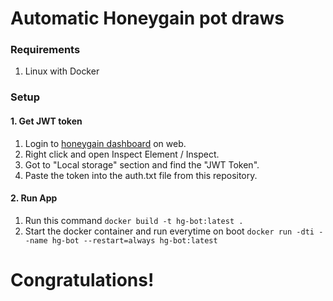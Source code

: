 # Automatic Honeygain pot draws

### Requirements

1. Linux with Docker

### Setup

#### 1. Get JWT token

1. Login to [honeygain dashboard](https://dashboard.honeygain.com/) on web.
2. Right click and open Inspect Element / Inspect.
3. Got to "Local storage" section and find the "JWT Token".
4. Paste the token into the auth.txt file from this repository.

#### 2. Run App

1. Run this command `docker build -t hg-bot:latest . `
2. Start the docker container and run everytime on boot `docker run -dti --name hg-bot --restart=always hg-bot:latest`

# Congratulations!
